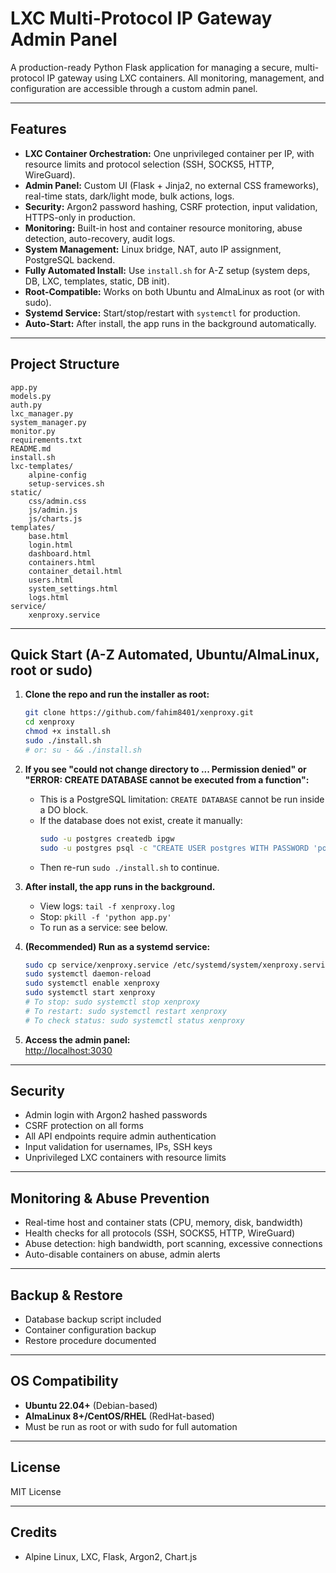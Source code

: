 # LXC Multi-Protocol IP Gateway Admin Panel

A production-ready Python Flask application for managing a secure, multi-protocol IP gateway using LXC containers. All monitoring, management, and configuration are accessible through a custom admin panel.

---

## Features

- **LXC Container Orchestration:** One unprivileged container per IP, with resource limits and protocol selection (SSH, SOCKS5, HTTP, WireGuard).
- **Admin Panel:** Custom UI (Flask + Jinja2, no external CSS frameworks), real-time stats, dark/light mode, bulk actions, logs.
- **Security:** Argon2 password hashing, CSRF protection, input validation, HTTPS-only in production.
- **Monitoring:** Built-in host and container resource monitoring, abuse detection, auto-recovery, audit logs.
- **System Management:** Linux bridge, NAT, auto IP assignment, PostgreSQL backend.
- **Fully Automated Install:** Use `install.sh` for A-Z setup (system deps, DB, LXC, templates, static, DB init).
- **Root-Compatible:** Works on both Ubuntu and AlmaLinux as root (or with sudo).
- **Systemd Service:** Start/stop/restart with `systemctl` for production.
- **Auto-Start:** After install, the app runs in the background automatically.

---

## Project Structure

```
app.py
models.py
auth.py
lxc_manager.py
system_manager.py
monitor.py
requirements.txt
README.md
install.sh
lxc-templates/
    alpine-config
    setup-services.sh
static/
    css/admin.css
    js/admin.js
    js/charts.js
templates/
    base.html
    login.html
    dashboard.html
    containers.html
    container_detail.html
    users.html
    system_settings.html
    logs.html
service/
    xenproxy.service
```

---

## Quick Start (A-Z Automated, Ubuntu/AlmaLinux, root or sudo)

1. **Clone the repo and run the installer as root:**
    ```bash
    git clone https://github.com/fahim8401/xenproxy.git
    cd xenproxy
    chmod +x install.sh
    sudo ./install.sh
    # or: su - && ./install.sh
    ```

2. **If you see "could not change directory to ... Permission denied" or "ERROR:  CREATE DATABASE cannot be executed from a function":**
    - This is a PostgreSQL limitation: `CREATE DATABASE` cannot be run inside a DO block.
    - If the database does not exist, create it manually:
      ```bash
      sudo -u postgres createdb ipgw
      sudo -u postgres psql -c "CREATE USER postgres WITH PASSWORD 'postgres';" || true
      ```
    - Then re-run `sudo ./install.sh` to continue.

3. **After install, the app runs in the background.**
    - View logs: `tail -f xenproxy.log`
    - Stop: `pkill -f 'python app.py'`
    - To run as a service: see below.

4. **(Recommended) Run as a systemd service:**
    ```bash
    sudo cp service/xenproxy.service /etc/systemd/system/xenproxy.service
    sudo systemctl daemon-reload
    sudo systemctl enable xenproxy
    sudo systemctl start xenproxy
    # To stop: sudo systemctl stop xenproxy
    # To restart: sudo systemctl restart xenproxy
    # To check status: sudo systemctl status xenproxy
    ```

5. **Access the admin panel:**  
   [http://localhost:3030](http://localhost:3030)

---

## Security

- Admin login with Argon2 hashed passwords
- CSRF protection on all forms
- All API endpoints require admin authentication
- Input validation for usernames, IPs, SSH keys
- Unprivileged LXC containers with resource limits

---

## Monitoring & Abuse Prevention

- Real-time host and container stats (CPU, memory, disk, bandwidth)
- Health checks for all protocols (SSH, SOCKS5, HTTP, WireGuard)
- Abuse detection: high bandwidth, port scanning, excessive connections
- Auto-disable containers on abuse, admin alerts

---

## Backup & Restore

- Database backup script included
- Container configuration backup
- Restore procedure documented

---

## OS Compatibility

- **Ubuntu 22.04+** (Debian-based)
- **AlmaLinux 8+/CentOS/RHEL** (RedHat-based)
- Must be run as root or with sudo for full automation

---

## License

MIT License

---

## Credits

- Alpine Linux, LXC, Flask, Argon2, Chart.js
